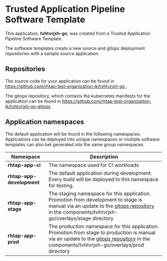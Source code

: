 # Trusted Application Pipeline Software Template

This application, **tvhtvrjxh-go**, was created from a Trusted Application Pipeline Software Template.

The software templates create a new source and gitops deployment repositories with a sample source application. 

## Repositories

The source code for your application can be found in [https://github.com/rhtap-test-organization-jk/tvhtvrjxh-go ](https://github.com/rhtap-test-organization-jk/tvhtvrjxh-go ).
 
The gitops repository, which contains the kubernetes manifests for the application can be found in 
[https://github.com/rhtap-test-organization-jk/tvhtvrjxh-go-gitops ](https://github.com/rhtap-test-organization-jk/tvhtvrjxh-go-gitops ) 

## Application namespaces 

The default application will be found in the following namespaces. Applications can be deployed into unique namespaces or multiple software templates can also bet generated into the same group namespaces.  

|  Namespace   |  Description   |  
| -------- | -------- |
| **rhtap-app-ci** | The namespace used for CI workloads |
| **rhtap-app-development** | The default application during development. Every build will be deployed to this namespace for testing. |
| **rhtap-app-stage** | The staging namespace for this application. Promotion from development to stage is manual via an update to the [gitops repository](https://github.com/rhtap-test-organization-jk/tvhtvrjxh-go-gitops ) in the components/tvhtvrjxh-go/overlays/stage directory |
| **rhtap-app-prod** | The production namespace for this application. Promotion from stage to production is manual via an update to the [gitops repository](https://github.com/rhtap-test-organization-jk/tvhtvrjxh-go-gitops ) in the components/tvhtvrjxh-go/overlays/prod directory |
